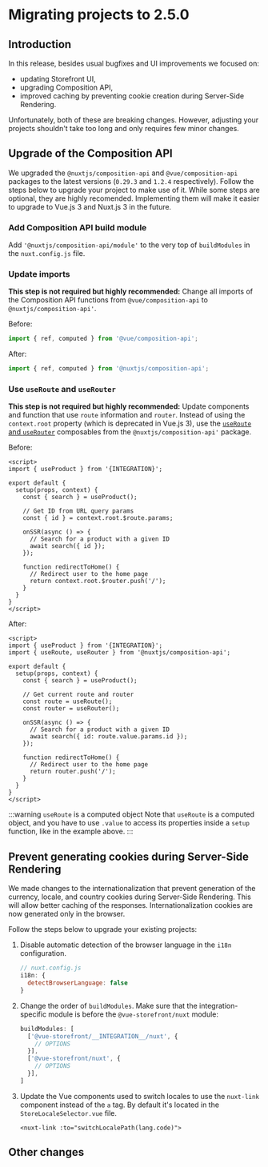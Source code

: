 # Migrating projects to 2.5.0

## Introduction

In this release, besides usual bugfixes and UI improvements we focused on:

* updating Storefront UI,
* upgrading Composition API,
* improved caching by preventing cookie creation during Server-Side Rendering.

Unfortunately, both of these are breaking changes. However, adjusting your projects shouldn't take too long and only requires few minor changes.

## Upgrade of the Composition API

We upgraded the `@nuxtjs/composition-api` and `@vue/composition-api` packages to the latest versions (`0.29.3` and `1.2.4` respectively). Follow the steps below to upgrade your project to make use of it. While some steps are optional, they are highly recomended. Implementing them will make it easier to upgrade to Vue.js 3 and Nuxt.js 3 in the future.

### Add Composition API build module

Add `'@nuxtjs/composition-api/module'` to the very top of `buildModules` in the `nuxt.config.js` file.

### Update imports

**This step is not required but highly recommended:** Change all imports of the Composition API functions from `@vue/composition-api` to `@nuxtjs/composition-api'`.

Before:
```javascript
import { ref, computed } from '@vue/composition-api';
```

After:
```javascript
import { ref, computed } from '@nuxtjs/composition-api';
```

### Use `useRoute` and `useRouter`

**This step is not required but highly recommended:** Update components and function that use `route` information and `router`. Instead of using the `context.root` property (which is deprecated in Vue.js 3), use the [`useRoute` and `useRouter`](https://composition-api.nuxtjs.org/packages/routes) composables from the `@nuxtjs/composition-api'` package.

Before:

```vue{9,13,18}
<script>
import { useProduct } from '{INTEGRATION}';

export default {
  setup(props, context) {
    const { search } = useProduct();

    // Get ID from URL query params
    const { id } = context.root.$route.params;

    onSSR(async () => {
      // Search for a product with a given ID
      await search({ id });
    });

    function redirectToHome() {
      // Redirect user to the home page
      return context.root.$router.push('/');
    }
  }
}
</script>
```

After:

```vue{3,10-11,15,20}
<script>
import { useProduct } from '{INTEGRATION}';
import { useRoute, useRouter } from '@nuxtjs/composition-api';

export default {
  setup(props, context) {
    const { search } = useProduct();

    // Get current route and router
    const route = useRoute();
    const router = useRouter();

    onSSR(async () => {
      // Search for a product with a given ID
      await search({ id: route.value.params.id });
    });

    function redirectToHome() {
      // Redirect user to the home page
      return router.push('/');
    }
  }
}
</script>
```

:::warning `useRoute` is a computed object
Note that `useRoute` is a computed object, and you have to use `.value` to access its properties inside a `setup` function, like in the example above.
:::

## Prevent generating cookies during Server-Side Rendering

We made changes to the internationalization that prevent generation of the currency, locale, and country cookies during Server-Side Rendering. This will allow better caching of the responses. Internationalization cookies are now generated only in the browser.

Follow the steps below to upgrade your existing projects:

1. Disable automatic detection of the browser language in the `i18n` configuration.

    ```javascript
    // nuxt.config.js
    i18n: {
      detectBrowserLanguage: false
    }
    ```
2. Change the order of `buildModules`. Make sure that the integration-specific module is before the `@vue-storefront/nuxt` module:

    ```javascript
    buildModules: [
      ['@vue-storefront/__INTEGRATION__/nuxt', {
        // OPTIONS
      }],
      ['@vue-storefront/nuxt', {
        // OPTIONS
      }],
    ]
    ```

3. Update the Vue components used to switch locales to use the `nuxt-link` component instead of the `a` tag. By default it\'s located in the `StoreLocaleSelector.vue` file.

    ```vue
    <nuxt-link :to="switchLocalePath(lang.code)">
    ```

## Other changes


